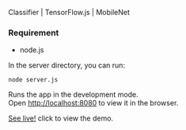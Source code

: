 Classifier | TensorFlow.js | MobileNet

### Requirement
  - node.js

In the server directory, you can run:

`node server.js`

Runs the app in the development mode.<br>
Open [http://localhost:8080](http://localhost:8080) to view it in the browser.

[See live!](https://mobilenettfjs-5ctwrkyoj.now.sh/predict.html) click to view the demo.
